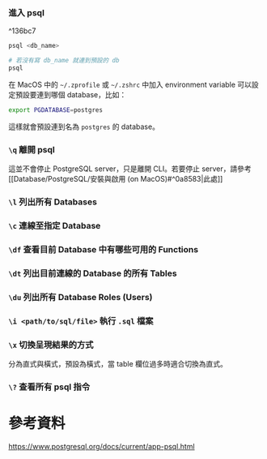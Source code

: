 ### 進入 psql

^136bc7

```bash
psql <db_name>

# 若沒有寫 db_name 就連到預設的 db
psql
```

在 MacOS 中的 `~/.zprofile` 或 `~/.zshrc` 中加入 environment variable 可以設定預設要連到哪個 database，比如：

```bash
export PGDATABASE=postgres
```

這樣就會預設連到名為 `postgres` 的 database。

### `\q` 離開 psql

這並不會停止 PostgreSQL server，只是離開 CLI。若要停止 server，請參考 [[Database/PostgreSQL/安裝與啟用 (on MacOS)#^0a8583|此處]]

### `\l` 列出所有 Databases

### `\c` 連線至指定 Database

### `\df` 查看目前 Database 中有哪些可用的 Functions

### `\dt` 列出目前連線的 Database 的所有 Tables

### `\du` 列出所有 Database Roles (Users)

### `\i <path/to/sql/file>` 執行 `.sql` 檔案

### `\x` 切換呈現結果的方式

分為直式與橫式，預設為橫式，當 table 欄位過多時適合切換為直式。

### `\?` 查看所有 psql 指令

# 參考資料

<https://www.postgresql.org/docs/current/app-psql.html>

